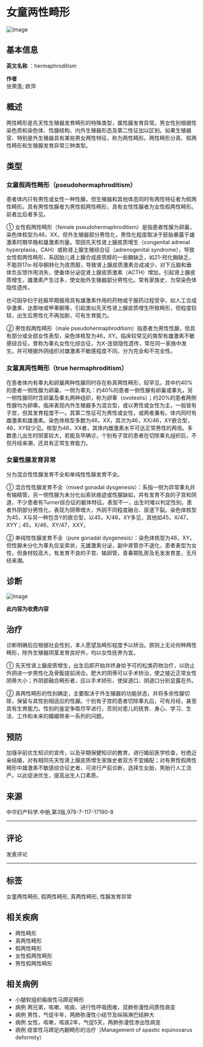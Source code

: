 # 女童两性畸形

![Image](https://www.static/pc/images/procloud_big.png)

## 基本信息

**英文名称** ：hermaphroditism

**作者**  
张荣莲; 欧萍

## 概述

两性畸形是先天性生殖器发育畸形的特殊类型，属性腺发育异常。男女性别根据性染色质和染色体、性腺结构、内外生殖器形态及第二性征加以区别。如果生殖器官、特别是外生殖器具有某些男女两性特征，称为两性畸形。两性畸形分真、假两性畸形和生殖腺发育异常三种类型。

## 类型

### 女童假两性畸形（pseudohermaphroditism）

患者体内只有男性或女性一种性腺，但生殖器和其他体态同时有两性特征者为假两性畸形。具有男性性腺者为男性假两性畸形，具有女性性腺者为女性假两性畸形。前者比后者多见。

① 女性假两性畸形（female pseudohermaphroditism）是指患者性腺为卵巢，染色体核型为46，XX，但外生殖器部分男性化，男性化程度取决于胚胎暴露于雄激素时期早晚和雄激素剂量。常因先天性肾上腺皮质增生（congenital adrenal hyperplasia，CAH）或称肾上腺生殖综合征（adrenogenital syndrome），导致女性假两性畸形，系因胎儿肾上腺合成皮质醇的一些酶缺乏，如21-羟化酶缺乏，不能将17α-羟孕酮转化为皮质醇，导致肾上腺皮质激素合成减少，对下丘脑和垂体负反馈作用消失，使垂体分泌促肾上腺皮质激素（ACTH）增加，引起肾上腺皮质增生，雄激素产生过多，使女胎外生殖器部分男性化。常有家族史，为常染色体隐性遗传。

也可因孕妇于妊娠早期服用具有雄激素作用的药物或于服药过程受孕，如人工合成孕激素、达那唑或甲睾酮等，引起类似先天性肾上腺皮质增生所致畸形，但程度较轻，出生后男性化不再加剧，可有生育能力。

② 男性假两性畸形（male pseudohermaphroditism）指患者为男性性腺，但具有部分或全部女性表型，染色体核型为46，XY。临床较常见的类型有雄激素不敏感综合征，曾称为睾丸女性化综合征，为X-连锁隐性遗传，常在同一家族中发生。并可根据外阴组织对雄激素不敏感程度不同，分为完全和不完全性。

### 女童真两性畸形（true hermaphroditism）

在患者体内有睾丸和卵巢两种性腺同时存在称真两性畸形，较罕见。其中约40%的患者一侧性腺为卵巢，一侧为睾丸：约40%的患者一侧性腺有卵巢或睾丸，另一侧性腺同时含卵巢及睾丸两种组织，称为卵睾（ovotestis）；约20%的患者两侧性腺均为卵睾。临床表现内外生殖器多为混合型，或以男性或女性为主，一般皆有子宫，但其发育程度不一。其第二性征可为男性或女性，或两者兼有。体内同时有雌激素和雄激素。染色体核型多数为46，XX，其次为46，XX/46，XY嵌合型，46，XY较少见。核型为46，XX者，其体内雌激素水平可达正常男性的两倍。多数患儿出生时阴茎较大，若能及早确诊，个别有子宫的患者在切除睾丸组织后，不但月经来潮，还具有正常生育能力。

### 女童性腺发育异常

分为混合性性腺发育不全和单纯性性腺发育不全。

① 混合性性腺发育不全（mixed gonadal dysgenesis）：系指一侧为异常睾丸并有输精管，另一侧性腺为未分化似索状痕迹或性腺缺如，并有发育不良的子宫和阴道，不少患者有Turner综合征的躯体特征。表型不一，出生时难以判定性别。患者外阴部分男性化，表现为阴蒂增大，外阴不同程度融合、尿道下裂。染色体核型为45，X与另一种包含Y的嵌合型，以45，X/46，XY多见，其他如45，X/47，XYY；45，X/46，XY/47，XXY。

② 单纯性性腺发育不全（pure gonadal dysgenesis）：染色体核型为46，XY，但性腺未分化为睾丸仅呈索状，无雄激素分泌，副中肾管亦不退化，患者表型为女性，但身材较高大，有发育不良的子宫、输卵管，青春期乳房及毛发发育差，无月经来潮。

## 诊断

![Image](https://www.static/pc/resources/img/xx_img10.png)

**此内容为收费内容**

## 治疗

诊断明确后应根据社会性别，本人愿望及畸形程度予以矫治。原则上无论何种两性畸形，除外生殖器阴茎发育良好外，均以女性抚养为宜。

① 先天性肾上腺皮质增生，出生后即开始并终身给予可的松类药物治疗，以防止外阴进一步男性化及骨骺提前闭合。肥大的阴蒂可以手术矫治，使之接近正常女性阴蒂大小；外阴部融合畸形者，应以手术矫形，使尿道口、阴道口分别显露在外。

② 真两性畸形的性别确定，主要取决于外生殖器的功能状态，并将多余性腺切除，保留与其性别相适应的性腺。个别有子宫的患者切除睾丸后，可有月经，甚至具有生育能力。性别的鉴定争取尽早进行，否则对患儿的抚育、身心、学习、生活、工作和未来的婚姻带来一系列的问题。

## 预防

加强孕前优生知识的宣传，以及孕期保健知识的教育，进行婚前医学检查，杜绝近亲结婚，对有相同先天性肾上腺皮质增生家族史者双方不宜婚配；对有男性假两性畸形中雄激素不敏感综合征史者，可进行产前诊断，选择生女胎，男胎行人工流产。以此促进优生，提高出生人口素质。

## 来源

中华妇产科学.中册,第3版,978-7-117-17190-8

---

## 评论

发表评论

---

## 标签

女童两性畸形, 假两性畸形, 真两性畸形, 性腺发育异常

## 相关疾病

- 两性畸形
- 真两性畸形
- 假两性畸形
- 女性假两性畸形
- 男性假两性畸形

## 相关病例

- 小腿软组织瘢痕性马蹄足畸形
- 病例 两兄弟，咳嗽、咳痰、进行性呼吸困难，双肺弥漫性间质性病变
- 病例 男性，气促半年，两肺弥漫性小结节及纵隔淋巴结肿大
- 病例 女性，咳嗽，咳痰2年，气促5天，两肺弥漫性渗出性病变
- 病例 痉挛性马蹄足内翻畸形的治疗（Management of spastic equinovarus deformity）